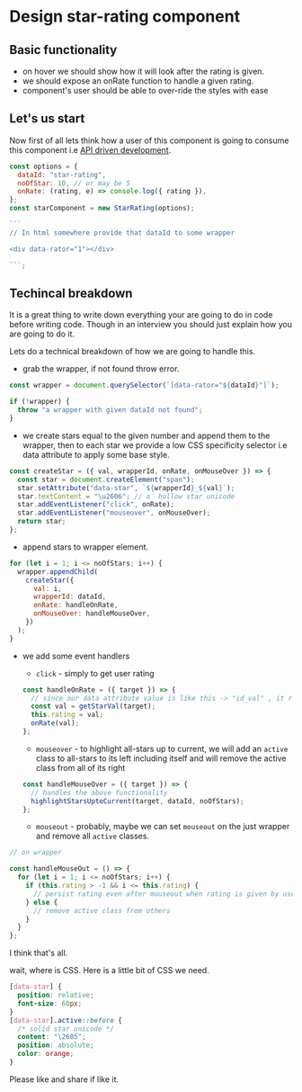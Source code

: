 # Design star-rating component

## Basic functionality

- on hover we should show how it will look after the rating is given.
- we should expose an onRate function to handle a given rating.
- component's user should be able to over-ride the styles with ease

## Let's us start

Now first of all lets think how a user of this component is going to consume this component i.e [API driven development](https://kamleshchandnani.com/articles/api-driven-development-for-building-components).

````js
const options = {
  dataId: "star-rating",
  noOfStar: 10, // or may be 5
  onRate: (rating, e) => console.log({ rating }),
};
const starComponent = new StarRating(options);

```
// In html somewhere provide that dataId to some wrapper

<div data-rator="1"></div>

```;
````

## Techincal breakdown

It is a great thing to write down everything your are going to do in code before writing code. Though in an interview you should just explain how you are going to do it.

Lets do a technical breakdown of how we are going to handle this.

- grab the wrapper, if not found throw error.

```js
const wrapper = document.querySelector(`[data-rator="${dataId}"]`);

if (!wrapper) {
  throw "a wrapper with given dataId not found";
}
```

- we create stars equal to the given number and append them to the wrapper, then to each star we provide a low CSS specificity selector i.e data attribute to apply some base style.

```js
const createStar = ({ val, wrapperId, onRate, onMouseOver }) => {
  const star = document.createElement("span");
  star.setAttribute("data-star", `${wrapperId}_${val}`);
  star.textContent = "\u2606"; // a  hollow star unicode
  star.addEventListener("click", onRate);
  star.addEventListener("mouseover", onMouseOver);
  return star;
};
```

- append stars to wrapper element.

```js
for (let i = 1; i <= noOfStars; i++) {
  wrapper.appendChild(
    createStar({
      val: i,
      wrapperId: dataId,
      onRate: handleOnRate,
      onMouseOver: handleMouseOver,
    })
  );
}
```

- we add some event handlers

  - `click` - simply to get user rating

  ```js
  const handleOnRate = ({ target }) => {
    // since our data attribute value is like this -> "id_val" , it returns just val
    const val = getStarVal(target);
    this.rating = val;
    onRate(val);
  };
  ```

  - `mouseover` - to highlight all-stars up to current, we will add an `active` class to all-stars to its left including itself and will remove the active class from all of its right

  ```js
  const handleMouseOver = ({ target }) => {
    // handles the above functionality
    highlightStarsUptoCurrent(target, dataId, noOfStars);
  };
  ```

  - `mouseout` - probably, maybe we can set `mouseout` on the just wrapper and remove all `active` classes.

```js
// on wrapper

const handleMouseOut = () => {
  for (let i = 1; i <= noOfStars; i++) {
    if (this.rating > -1 && i <= this.rating) {
      // persist rating even after mouseout when rating is given by user
    } else {
      // remove active class from others
    }
  }
};
```

I think that's all.

wait, where is CSS.
Here is a little bit of CSS we need.

```css
[data-star] {
  position: relative;
  font-size: 60px;
}
[data-star].active::before {
  /* solid star unicode */
  content: "\2605";
  position: absolute;
  color: orange;
}
```

Please like and share if like it.
